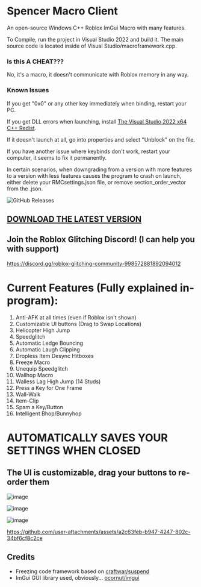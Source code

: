 # Spencer Macro Client
An open-source Windows C++ Roblox ImGui Macro with many features.

To Compile, run the project in Visual Studio 2022 and build it. The main source code is located inside of Visual Studio/macroframework.cpp.

### Is this A CHEAT???
No, it's a macro, it doesn't communicate with Roblox memory in any way.

### Known Issues
If you get "0x0" or any other key immediately when binding, restart your PC.

If you get DLL errors when launching, install [The Visual Studio 2022 x64 C++ Redist](https://learn.microsoft.com/en-us/cpp/windows/latest-supported-vc-redist).

If it doesn't launch at all, go into properties and select "Unblock" on the file.

If you have another issue where keybinds don't work, restart your computer, it seems to fix it permanently.

In certain scenarios, when downgrading from a version with more features to a version with less features causes the program to crash on launch, either delete your RMCsettings.json file, or remove section_order_vector from the .json.

![GitHub Releases](https://img.shields.io/github/downloads/Spencer0187/Spencer-Macro-Utilities/total.svg)

## [DOWNLOAD THE LATEST VERSION](https://github.com/Spencer0187/Spencer-Macro-Utilities/releases/latest)

## Join the Roblox Glitching Discord! (I can help you with support)
https://discord.gg/roblox-glitching-community-998572881892094012

# Current Features (Fully explained in-program):

1. Anti-AFK at all times (even if Roblox isn't shown)
2. Customizable UI buttons (Drag to Swap Locations)
3. Helicopter High Jump
4. Speedglitch
5. Automatic Ledge Bouncing
6. Automatic Laugh Clipping
7. Dropless Item Desync Hitboxes
8. Freeze Macro
9. Unequip Speedglitch
10. Wallhop Macro
11. Walless Lag High Jump (14 Studs)
12. Press a Key for One Frame
13. Wall-Walk
14. Item-Clip
15. Spam a Key/Button
16. Intelligent Bhop/Bunnyhop

# AUTOMATICALLY SAVES YOUR SETTINGS WHEN CLOSED

## The UI is customizable, drag your buttons to re-order them

![image](https://github.com/user-attachments/assets/1db31fcf-0e20-4a3a-8399-645a273e19c4)

![image](https://github.com/user-attachments/assets/d4c00416-f4a0-45f0-8e01-61ac0f5f17a4)

![image](https://github.com/user-attachments/assets/34ec9ef9-1fde-4c76-8694-e9ca54f0478c)

https://github.com/user-attachments/assets/a2c63feb-b947-4247-802c-34bf6cf8c2ce

## Credits

- Freezing code framework based on [craftwar/suspend](https://github.com/craftwar/suspend)
- ImGui GUI library used, obviously... [ocornut/imgui](https://github.com/ocornut/imgui)
